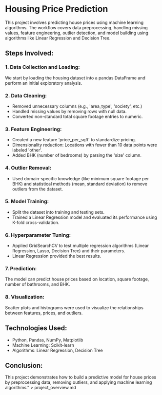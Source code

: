 # Housing Price Prediction 

This project involves predicting house prices using machine learning algorithms. The workflow covers data preprocessing, handling missing values, feature engineering, outlier detection, and model building using algorithms like Linear Regression and Decision Tree.

## Steps Involved:

### 1. Data Collection and Loading:
We start by loading the housing dataset into a pandas DataFrame and perform an initial exploratory analysis.

### 2. Data Cleaning:
- Removed unnecessary columns (e.g., 'area_type', 'society', etc.)
- Handled missing values by removing rows with null data.
- Converted non-standard total square footage entries to numeric.

### 3. Feature Engineering:
- Created a new feature 'price_per_sqft' to standardize pricing.
- Dimensionality reduction: Locations with fewer than 10 data points were labeled 'other'.
- Added BHK (number of bedrooms) by parsing the 'size' column.

### 4. Outlier Removal:
- Used domain-specific knowledge (like minimum square footage per BHK) and statistical methods (mean, standard deviation) to remove outliers from the dataset.

### 5. Model Training:
- Split the dataset into training and testing sets.
- Trained a Linear Regression model and evaluated its performance using K-fold cross-validation.

### 6. Hyperparameter Tuning:
- Applied GridSearchCV to test multiple regression algorithms (Linear Regression, Lasso, Decision Tree) and their parameters.
- Linear Regression provided the best results.

### 7. Prediction:
The model can predict house prices based on location, square footage, number of bathrooms, and BHK.

### 8. Visualization:
Scatter plots and histograms were used to visualize the relationships between features, prices, and outliers.

## Technologies Used:
- Python, Pandas, NumPy, Matplotlib
- Machine Learning: Scikit-learn
- Algorithms: Linear Regression, Decision Tree

## Conclusion:
This project demonstrates how to build a predictive model for house prices by preprocessing data, removing outliers, and applying machine learning algorithms." > project_overview.md
